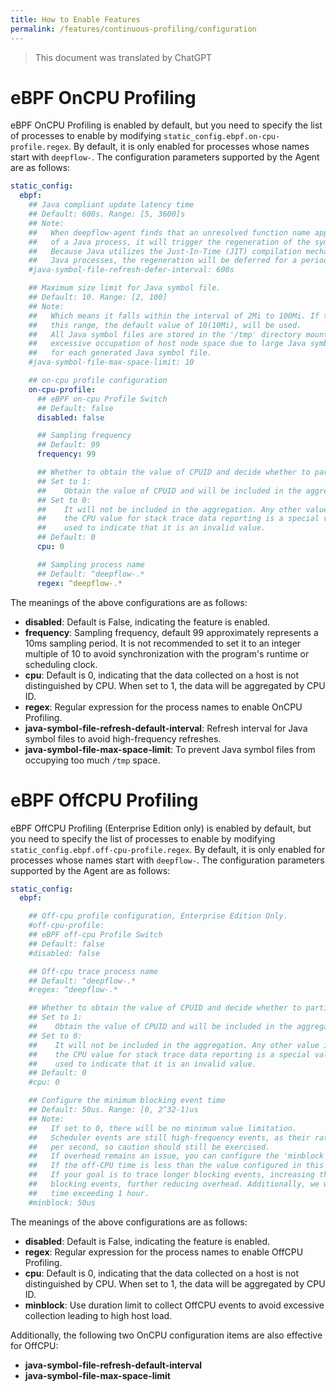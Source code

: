 ```yaml
---
title: How to Enable Features
permalink: /features/continuous-profiling/configuration
---
```


> This document was translated by ChatGPT

# eBPF OnCPU Profiling

eBPF OnCPU Profiling is enabled by default, but you need to specify the list of processes to enable by modifying `static_config.ebpf.on-cpu-profile.regex`. By default, it is only enabled for processes whose names start with `deepflow-`. The configuration parameters supported by the Agent are as follows:

```yaml
static_config:
  ebpf:
    ## Java compliant update latency time
    ## Default: 600s. Range: [5, 3600]s
    ## Note:
    ##   When deepflow-agent finds that an unresolved function name appears in the function call stack
    ##   of a Java process, it will trigger the regeneration of the symbol file of the process.
    ##   Because Java utilizes the Just-In-Time (JIT) compilation mechanism, to obtain more symbols for
    ##   Java processes, the regeneration will be deferred for a period of time.
    #java-symbol-file-refresh-defer-interval: 600s

    ## Maximum size limit for Java symbol file.
    ## Default: 10. Range: [2, 100]
    ## Note:
    ##   Which means it falls within the interval of 2Mi to 100Mi. If the configuration value is outside
    ##   this range, the default value of 10(10Mi), will be used.
    ##   All Java symbol files are stored in the '/tmp' directory mounted by the deepflow-agent. To prevent
    ##   excessive occupation of host node space due to large Java symbol files, a maximum size limit is set
    ##   for each generated Java symbol file.
    #java-symbol-file-max-space-limit: 10

    ## on-cpu profile configuration
    on-cpu-profile:
      ## eBPF on-cpu Profile Switch
      ## Default: false
      disabled: false

      ## Sampling frequency
      ## Default: 99
      frequency: 99

      ## Whether to obtain the value of CPUID and decide whether to participate in aggregation.
      ## Set to 1:
      ##    Obtain the value of CPUID and will be included in the aggregation of stack trace data.
      ## Set to 0:
      ##    It will not be included in the aggregation. Any other value is considered invalid,
      ##    the CPU value for stack trace data reporting is a special value (CPU_INVALID:0xfff)
      ##    used to indicate that it is an invalid value.
      ## Default: 0
      cpu: 0

      ## Sampling process name
      ## Default: ^deepflow-.*
      regex: ^deepflow-.*
```

The meanings of the above configurations are as follows:

- **disabled**: Default is False, indicating the feature is enabled.
- **frequency**: Sampling frequency, default 99 approximately represents a 10ms sampling period. It is not recommended to set it to an integer multiple of 10 to avoid synchronization with the program's runtime or scheduling clock.
- **cpu**: Default is 0, indicating that the data collected on a host is not distinguished by CPU. When set to 1, the data will be aggregated by CPU ID.
- **regex**: Regular expression for the process names to enable OnCPU Profiling.
- **java-symbol-file-refresh-default-interval**: Refresh interval for Java symbol files to avoid high-frequency refreshes.
- **java-symbol-file-max-space-limit**: To prevent Java symbol files from occupying too much `/tmp` space.

# eBPF OffCPU Profiling

eBPF OffCPU Profiling (Enterprise Edition only) is enabled by default, but you need to specify the list of processes to enable by modifying `static_config.ebpf.off-cpu-profile.regex`. By default, it is only enabled for processes whose names start with `deepflow-`. The configuration parameters supported by the Agent are as follows:

```yaml
static_config:
  ebpf:

    ## Off-cpu profile configuration, Enterprise Edition Only.
    #off-cpu-profile:
    ## eBPF off-cpu Profile Switch
    ## Default: false
    #disabled: false

    ## Off-cpu trace process name
    ## Default: ^deepflow-.*
    #regex: ^deepflow-.*

    ## Whether to obtain the value of CPUID and decide whether to participate in aggregation.
    ## Set to 1:
    ##    Obtain the value of CPUID and will be included in the aggregation of stack trace data.
    ## Set to 0:
    ##    It will not be included in the aggregation. Any other value is considered invalid,
    ##    the CPU value for stack trace data reporting is a special value (CPU_INVALID:0xfff)
    ##    used to indicate that it is an invalid value.
    ## Default: 0
    #cpu: 0

    ## Configure the minimum blocking event time
    ## Default: 50us. Range: [0, 2^32-1)us
    ## Note:
    ##   If set to 0, there will be no minimum value limitation.
    ##   Scheduler events are still high-frequency events, as their rate may exceed 1 million events
    ##   per second, so caution should still be exercised.
    ##   If overhead remains an issue, you can configure the 'minblock' tunable parameter here.
    ##   If the off-CPU time is less than the value configured in this item, the data will be discarded.
    ##   If your goal is to trace longer blocking events, increasing this parameter can filter out shorter
    ##   blocking events, further reducing overhead. Additionally, we will not collect events with a block
    ##   time exceeding 1 hour.
    #minblock: 50us
```

The meanings of the above configurations are as follows:

- **disabled**: Default is False, indicating the feature is enabled.
- **regex**: Regular expression for the process names to enable OffCPU Profiling.
- **cpu**: Default is 0, indicating that the data collected on a host is not distinguished by CPU. When set to 1, the data will be aggregated by CPU ID.
- **minblock**: Use duration limit to collect OffCPU events to avoid excessive collection leading to high host load.

Additionally, the following two OnCPU configuration items are also effective for OffCPU:

- **java-symbol-file-refresh-default-interval**
- **java-symbol-file-max-space-limit**
